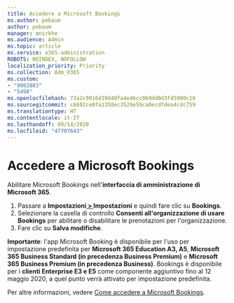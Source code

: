 ```yaml
---
title: Accedere a Microsoft Bookings
ms.author: pebaum
author: pebaum
manager: mnirkhe
ms.audience: Admin
ms.topic: article
ms.service: o365-administration
ROBOTS: NOINDEX, NOFOLLOW
localization_priority: Priority
ms.collection: Adm_O365
ms.custom:
- "9002883"
- "5498"
ms.openlocfilehash: 73a2c9016d39d40fa4e46cc069dd0d3f45900c10
ms.sourcegitcommit: c6692ce0fa1358ec3529e59ca0ecdfdea4cdc759
ms.translationtype: HT
ms.contentlocale: it-IT
ms.lasthandoff: 09/14/2020
ms.locfileid: "47707643"
---
```

# <a name="get-access-to-microsoft-bookings"></a>Accedere a Microsoft Bookings

Abilitare Microsoft Bookings nell'**interfaccia di amministrazione di Microsoft 365**.

1. Passare a **Impostazioni[ > ](https://admin.microsoft.com/Adminportal/Home?source=applauncher#/Settings/Services)Impostazioni** e quindi fare clic su **Bookings**.
2. Selezionare la casella di controllo **Consenti all'organizzazione di usare Bookings** per abilitare o disabilitare le prenotazioni per l'organizzazione.
3. Fare clic su **Salva modifiche**.

**Importante**: l'app Microsoft Booking è disponibile per l'uso per impostazione predefinita per **Microsoft 365 Education A3, A5**, **Microsoft 365 Business Standard (in precedenza Business Premium)** e **Microsoft 365 Business Premium (in precedenza Business)**. Bookings è disponibile per i **clienti Enterprise E3 e E5** come componente aggiuntivo fino al 12 maggio 2020, a quel punto verrà attivato per impostazione predefinita.

Per altre informazioni, vedere [Come accedere a Microsoft Bookings](https://support.microsoft.com/it-IT/office/get-access-to-microsoft-bookings-5382dc07-aaa5-45c9-8767-502333b214ce).
